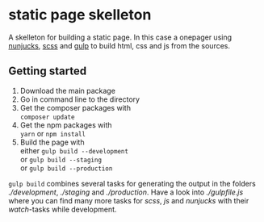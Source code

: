 # static page skelleton

A skelleton for building a static page. In this case a onepager using [nunjucks][1], [scss][2] and [gulp][3] to build html, css and js from the sources.

## Getting started

1. Download the main package
1. Go in command line to the directory
1. Get the composer packages with  
`composer update`
1. Get the npm packages with  
`yarn` or `npm install`
1. Build the page with  
either `gulp build --development`  
or `gulp build --staging`  
or `gulp build --production`

`gulp build` combines several tasks for generating the output in the folders _./development_, _./staging_ and _./production_. Have a look into _./gulpfile.js_ where you can find many more tasks for _scss_, _js_ and _nunjucks_ with their _watch_-tasks while development.

[1]: https://mozilla.github.io/nunjucks/
[2]: https://sass-lang.com/
[3]: https://gulpjs.com/